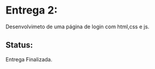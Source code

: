 # Entrega 2: 
Desenvolvimeto de uma página de login com html,css e js. 
## Status:
Entrega Finalizada.

